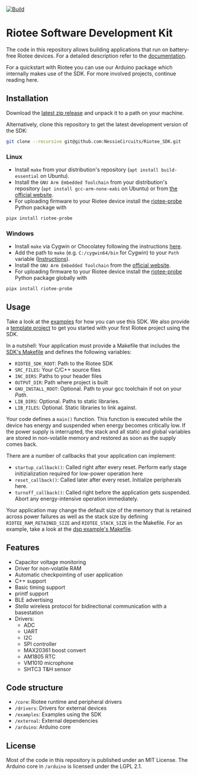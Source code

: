 [![Build](https://github.com/NessieCircuits/Riotee_SDK/actions/workflows/build.yml/badge.svg)](https://github.com/NessieCircuits/Riotee_SDK/actions/workflows/build.yml)

# Riotee Software Development Kit

The code in this repository allows building applications that run on battery-free Riotee devices.
For a detailed description refer to the [documentation](https://www.riotee.nessie-circuits.de/docs/latest/software/runtime/).

For a quickstart with Riotee you can use our Arduino package which internally makes use of the SDK. For more involved projects, continue reading here.

## Installation

Download the [latest zip release](https://github.com/NessieCircuits/Riotee_SDK/releases/latest) and unpack it to a path on your machine.

Alternatively, clone this repository to get the latest development version of the SDK:

```bash
git clone --recursive git@github.com:NessieCircuits/Riotee_SDK.git
```

### Linux

 - Install `make` from your distribution's repository (`apt install build-essential` on Ubuntu).
 - Install the `GNU Arm Embedded Toolchain` from your distribution's repository (`apt install gcc-arm-none-eabi` on Ubuntu) or from [the official website](https://developer.arm.com/tools-and-software/open-source-software/developer-tools/gnu-toolchain/gnu-rm/downloads).
 - For uploading firmware to your Riotee device install the [riotee-probe](https://github.com/NessieCircuits/Riotee_ProbeSoftware) Python package with

```bash
pipx install riotee-probe
```

### Windows
 - Install `make` via Cygwin or Chocolatey following the instructions [here](https://earthly.dev/blog/makefiles-on-windows/).
 - Add the path to `make`  (e.g. `C:/cygwin64/bin` for Cygwin) to your `Path` variable ([Instructions](https://www.architectryan.com/2018/03/17/add-to-the-path-on-windows-10/)).
 - Install the `GNU Arm Embedded Toolchain` from the [official website](https://developer.arm.com/tools-and-software/open-source-software/developer-tools/gnu-toolchain/gnu-rm/downloads).
 - For uploading firmware to your Riotee device install the [riotee-probe](https://github.com/NessieCircuits/Riotee_ProbeSoftware) Python package globally with

```bash
pipx install riotee-probe
```

## Usage

Take a look at the [examples](./examples) for how you can use this SDK. We also provide a [template project](https://github.com/NessieCircuits/Riotee_AppTemplate) to get you started with your first Riotee project using the SDK.

In a nutshell: Your application must provide a Makefile that includes the [SDK's Makefile](./Makefile) and defines the following variables:

 - `RIOTEE_SDK_ROOT`: Path to the Riotee SDK
 - `SRC_FILES`: Your C/C++ source files
 - `INC_DIRS`: Paths to your header files
 - `OUTPUT_DIR`: Path where project is built
 - `GNU_INSTALL_ROOT`: Optional. Path to your gcc toolchain if not on your *Path*.
 - `LIB_DIRS`: Optional. Paths to static libraries.
 - `LIB_FILES`: Optional. Static libraries to link against. 

 Your code defines a `main()` function. This function is executed while the device has energy and suspended when energy becomes critically low. If the power supply is interrupted, the stack and all static and global variables are stored in non-volatile memory and restored as soon as the supply comes back.

There are a number of callbacks that your application can implement:
 - `startup_callback()`: Called right after every reset. Perform early stage initizialization required for low-power operation here
 - `reset_callback()`: Called later after every reset. Initialize peripherals here.
 - `turnoff_callback()`: Called right before the application gets suspended. Abort any energy-intensive operation immediately.


Your application may change the default size of the memory that is retained across power failures as well as the stack size by defining `RIOTEE_RAM_RETAINED_SIZE` and `RIOTEE_STACK_SIZE` in the Makefile.
For an example, take a look at the [dsp example's Makefile](./examples/dsp/Makefile).

## Features

 - Capacitor voltage monitoring
 - Driver for non-volatile RAM
 - Automatic checkpointing of user application
 - C++ support
 - Basic timing support
 - printf support
 - BLE advertising
 - *Stella* wireless protocol for bidirectional communication with a basestation
 - Drivers:
   - ADC
   - UART
   - I2C
   - SPI controller
   - MAX20361 boost convert
   - AM1805 RTC
   - VM1010 microphone
   - SHTC3 T&H sensor

## Code structure

 - `/core`: Riotee runtime and peripheral drivers
 - `/drivers`: Drivers for external devices
 - `/examples`: Examples using the SDK
 - `/external`: External dependencies
 - `/arduino`: Arduino core

## License

Most of the code in this repository is published under an MIT License. The Arduino core in `/arduino` is licensed under the LGPL 2.1.